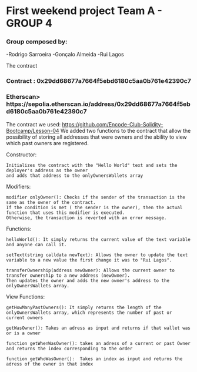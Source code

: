 <h1>﻿First weekend project Team A - GROUP 4</h1>

<h3>Group composed by:</h3>
-Rodrigo Sarroeira
-Gonçalo Almeida
-Rui Lagos

The contract
<h3>Contract : 0x29dd68677a7664f5ebd6180c5aa0b761e42390c7</h3>
<h3>Etherscan> https://sepolia.etherscan.io/address/0x29dd68677a7664f5ebd6180c5aa0b761e42390c7</h3>

The contract we used: https://github.com/Encode-Club-Solidity-Bootcamp/Lesson-04
We added two functions to the contract that allow the possibility of storing all addresses that were owners and the ability to view which past owners are registered.



Constructor: 

    Initializes the contract with the "Hello World" text and sets the deployer's address as the owner 
    and adds that address to the onlyOwnersWallets array

Modifiers:

    modifier onlyOwner(): Checks if the sender of the transaction is the same as the owner of the contract. 
    If the condition is met ( the sender is the owner), then the actual function that uses this modifier is executed. 
    Otherwise, the transaction is reverted with an error message.

Functions:

    helloWorld(): It simply returns the current value of the text variable and anyone can call it.
    
    setText(string calldata newText): Allows the owner to update the text variable to a new value the first change it was to "Rui Lagos".

    transferOwnership(address newOwner): Allows the current owner to transfer ownership to a new address (newOwner). 
    Then updates the owner and adds the new owner's address to the onlyOwnersWallets array.

View Functions:

    getHowManyPastOwners(): It simply returns the length of the onlyOwnersWallets array, which represents the number of past or current owners

    getWasOwner(): Takes an adress as input and returns if that wallet was or is a owner 

    function getWhenWasOwner(): takes an adress of a current or past Owner and returns the index corresponding to the order

    function getWhoWasOwner():  Takes an index as input and returns the adress of the owner in that index 
